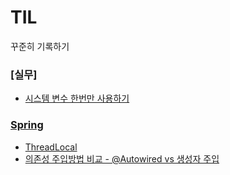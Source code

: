 # TIL
꾸준히 기록하기

### [실무]
- [시스템 변수 한번만 사용하기](https://github.com/hanuk96/TIL/blob/main/%EC%8B%A4%EB%AC%B4/PostConstruct_PreDestroy.md)

### [Spring](https://github.com/hanuk96/TIL/tree/main/Spring)
- [ThreadLocal]([https://github.com/hanuk96/TIL/blob/main/Spring/%EB%A1%9C%EA%B7%B8%20%EC%B6%94%EC%A0%81%EA%B8%B0](https://github.com/hanuk96/TIL/blob/main/Spring/ThreadLocal.md))
- [의존성 주입방법 비교 - @Autowired vs 생성자 주입](https://github.com/hanuk96/TIL/blob/main/Spring/%EC%9D%98%EC%A1%B4%EC%84%B1%EC%A3%BC%EC%9E%85%EB%B0%A9%EB%B2%95%EB%B9%84%EA%B5%90.md)
